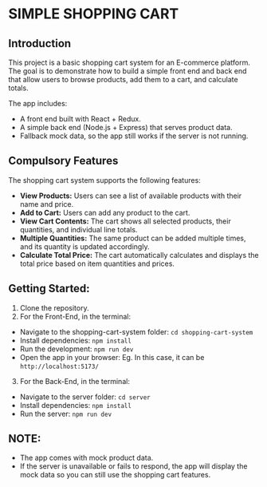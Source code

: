 # SIMPLE SHOPPING CART

## Introduction
This project is a basic shopping cart system for an E-commerce platform.
The goal is to demonstrate how to build a simple front end and back end that allow users to browse products, add them to a cart, and calculate totals.

The app includes:
- A front end built with React + Redux.
- A simple back end (Node.js + Express) that serves product data.
- Fallback mock data, so the app still works if the server is not running.


## Compulsory Features
The shopping cart system supports the following features:
- **View Products:** Users can see a list of available products with their name and price.
- **Add to Cart:** Users can add any product to the cart.
- **View Cart Contents:** The cart shows all selected products, their quantities, and individual line totals.
- **Multiple Quantities:** The same product can be added multiple times, and its quantity is updated accordingly.
- **Calculate Total Price:** The cart automatically calculates and displays the total price based on item quantities and prices.


## Getting Started:
1. Clone the repository.
2. For the Front-End, in the terminal:
- Navigate to the shopping-cart-system folder: `cd shopping-cart-system`
- Install dependencies: `npm install`
- Run the development: `npm run dev`
- Open the app in your browser: Eg. In this case, it can be `http://localhost:5173/`

3. For the Back-End, in the terminal:
- Navigate to the server folder: `cd server`
- Install dependencies: `npm install`
- Run the server: `npm run dev`


## NOTE:
- The app comes with mock product data.
- If the server is unavailable or fails to respond, the app will display the mock data so you can still use the shopping cart features.